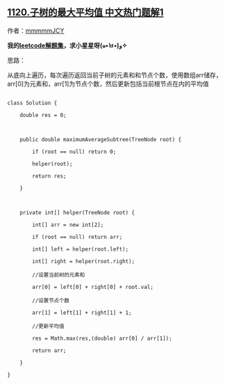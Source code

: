 ## [1120.子树的最大平均值 中文热门题解1](https://leetcode.cn/problems/maximum-average-subtree/solutions/100000/java-di-gui-cong-di-xiang-shang-by-zxy0917)

作者：[mmmmmJCY](https://leetcode.cn/u/mmmmmJCY)

**我的[leetcode解题集](https://github.com/JuiceZhou/Leetcode)，求小星星呀(๑•̀ㅂ•́)و✧**

思路：

从底向上遍历，每次遍历返回当前子树的元素和和节点个数，使用数组arr储存，arr[0]为元素和，arr[1]为节点个数，然后更新包括当前根节点在内的平均值



```
class Solution {
    double res = 0;

    public double maximumAverageSubtree(TreeNode root) {
        if (root == null) return 0;
        helper(root);
        return res;
    }

    private int[] helper(TreeNode root) {
        int[] arr = new int[2];
        if (root == null) return arr;
        int[] left = helper(root.left);
        int[] right = helper(root.right);
        //设置当前树的元素和
        arr[0] = left[0] + right[0] + root.val;
        //设置节点个数
        arr[1] = left[1] + right[1] + 1;
        //更新平均值
        res = Math.max(res,(double) arr[0] / arr[1]);
        return arr;
    }
}
```
